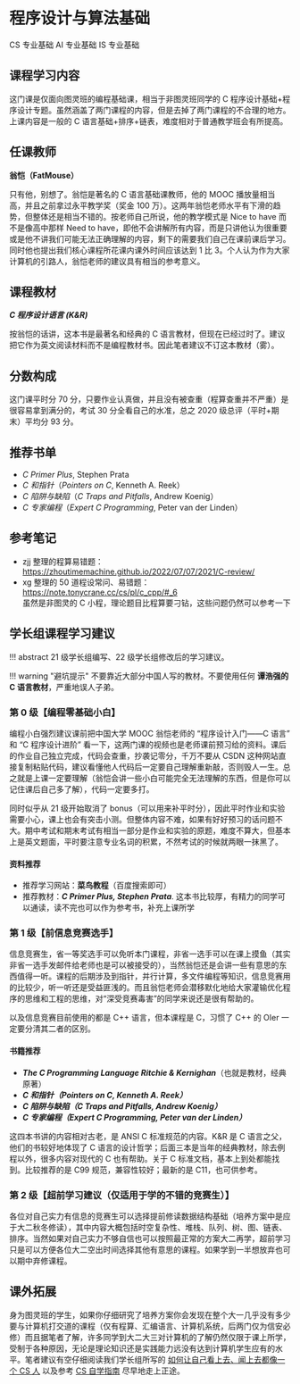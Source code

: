 # 程序设计与算法基础
<div class="badges">
<span class="badge cs-badge">CS 专业基础</span>
<span class="badge ai-badge">AI 专业基础</span>
<span class="badge is-badge">IS 专业基础</span>
</div>

## 课程学习内容
这门课是仅面向图灵班的编程基础课，相当于非图灵班同学的 C 程序设计基础+程序设计专题。虽然涵盖了两门课程的内容，但是去掉了两门课程的不合理的地方。上课内容是一般的 C 语言基础+排序+链表，难度相对于普通教学班会有所提高。

## 任课教师

**翁恺（FatMouse）**

只有他，别想了。翁恺是著名的 C 语言基础课教师，他的 MOOC 播放量相当高，并且之前拿过永平教学奖（奖金 100 万）。这两年翁恺老师水平有下滑的趋势，但整体还是相当不错的。按老师自己所说，他的教学模式是 Nice to have 而不是像高中那样 Need to have，即他不会讲解所有内容，而是只讲他认为很重要或是他不讲我们可能无法正确理解的内容，剩下的需要我们自己在课前课后学习。同时他也提出我们核心课程所花课内课外时间应该达到 1 比 3。个人认为作为大家计算机的引路人，翁恺老师的建议具有相当的参考意义。

## 课程教材
***C 程序设计语言 (K&R)***

按翁恺的话讲，这本书是最著名和经典的 C 语言教材，但现在已经过时了。建议把它作为英文阅读材料而不是编程教材书。因此笔者建议不订这本教材（雾）。

## 分数构成
这门课平时分 70 分，只要作业认真做，并且没有被查重（程算查重并不严重）是很容易拿到满分的，考试 30 分全看自己的水准，总之 2020 级总评（平时+期末）平均分 93 分。

## 推荐书单
- *C Primer Plus*, Stephen Prata
- *C 和指针*（*Pointers on C*, Kenneth A. Reek）
- *C 陷阱与缺陷*（*C Traps and Pitfalls*, Andrew Koenig）
- *C 专家编程*（*Expert C Programming*, Peter van der Linden）

## 参考笔记
- zjj 整理的程算易错题：https://zhoutimemachine.github.io/2022/07/07/2021/C-review/
- xg 整理的 50 道程设常问、易错题：https://note.tonycrane.cc/cs/pl/c_cpp/#_6  
    虽然是非图灵的 C 小程，理论题目比程算要刁钻，这些问题仍然可以参考一下

## 学长组课程学习建议

!!! abstract
    21 级学长组编写、22 级学长组修改后的学习建议。

!!! warning "避坑提示"
    不要靠近大部分中国人写的教材。不要使用任何 **谭浩强的 C 语言教材**，严重地误人子弟。

### 第 0 级【编程零基础小白】
编程小白强烈建议课前把中国大学 MOOC 翁恺老师的 “程序设计入门——C 语言” 和 “C 程序设计进阶” 看一下，这两门课的视频也是老师课前预习给的资料。课后的作业自己独立完成，代码会查重，抄袭记零分，千万不要从 CSDN 这种网站直接复制粘贴代码，建议看懂他人代码后一定要自己理解重新敲，否则毁人一生。总之就是上课一定要理解（翁恺会讲一些小白可能完全无法理解的东西，但是你可以记住课后自己多了解），代码一定要多打。

同时似乎从 21 级开始取消了 bonus（可以用来补平时分），因此平时作业和实验需要小心，课上也会有突击小测。但整体内容不难，如果有好好预习的话问题不大。期中考试和期末考试有相当一部分是作业和实验的原题，难度不算大，但基本上是英文题面，平时要注意专业名词的积累，不然考试的时候就两眼一抹黑了。

#### 资料推荐
- 推荐学习网站：**菜鸟教程**（百度搜索即可）
- 推荐教材：***C Primer Plus, Stephen Prata***. 这本书比较厚，有精力的同学可以通读，读不完也可以作为参考书，补充上课所学

### 第 1 级【前信息竞赛选手】
信息竞赛生，省一等奖选手可以免听本门课程，非省一选手可以在课上摸鱼（其实非省一选手发邮件给老师也是可以被接受的），当然翁恺还是会讲一些有意思的东西值得一听。课程的后期涉及到指针，并行计算，多文件编程等知识，信息竞赛用的比较少，听一听还是受益匪浅的。而且翁恺老师会潜移默化地给大家灌输优化程序的思维和工程的思维，对“深受竞赛毒害”的同学来说还是很有帮助的。

以及信息竞赛目前使用的都是 C++ 语言，但本课程是 C，习惯了 C++ 的 OIer 一定要分清其二者的区别。

#### 书籍推荐
- ***The C Programming Language Ritchie & Kernighan***（也就是教材，经典原著）
- ***C 和指针（Pointers on C, Kenneth A. Reek）***
- ***C 陷阱与缺陷（C Traps and Pitfalls, Andrew Koenig）***
- ***C 专家编程（Expert C Programming, Peter van der Linden）***

这四本书讲的内容相对古老，是 ANSI C 标准规范的内容。K&R 是 C 语言之父，他们的书较好地体现了 C 语言的设计哲学；后面三本是当年的经典教材，除去例程以外，很多内容对现代的 C 也有帮助。关于 C 标准文档，基本上到处都能找到。比较推荐的是 C99 规范，兼容性较好；最新的是 C11，也可供参考。

### 第 2 级【超前学习建议（仅适用于学的不错的竞赛生）】

各位对自己实力有信息的竞赛生可以选择提前修读数据结构基础（培养方案中是应于大二秋冬修读），其中内容大概包括时空复杂性、堆栈、队列、树、图、链表、排序。当然如果对自己实力不够自信也可以按照最正常的方案大二再学，超前学习只是可以方便各位大二空出时间选择其他有意思的课程。如果学到一半想放弃也可以期中弃修课程。

## 课外拓展
身为图灵班的学生，如果你仔细研究了培养方案你会发现在整个大一几乎没有多少要与计算机打交道的课程（仅有程算、汇编语言、计算机系统，后两门仅为信安必修）而且据笔者了解，许多同学到大二大三对计算机的了解仍然仅限于课上所学，受制于各种原因，无论是理论知识还是实践能力远没有达到计算机学生应有的水平。笔者建议有空仔细阅读我们学长组所写的 [如何让自己看上去、闻上去都像一个 CS 人](https://turing2022.tonycrane.cc/cser/) 以及参考 [CS 自学指南](https://csdiy.wiki/) 尽早地走上正途。

